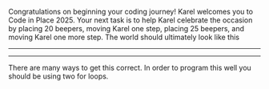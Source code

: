 Congratulations on beginning your coding journey! Karel welcomes you to Code in Place 2025. Your next task is to help Karel celebrate the occasion by placing 20 beepers, moving Karel one step, placing 25 beepers, and moving Karel one more step. The world should ultimately look like this

---

---

There are many ways to get this correct. In order to program this well you should be using two for loops.